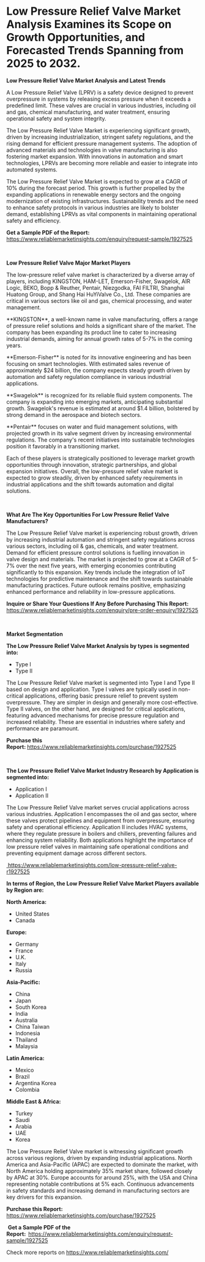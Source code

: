 <p><h1>Low Pressure Relief Valve Market Analysis Examines its Scope on Growth Opportunities, and Forecasted Trends Spanning from 2025 to 2032.</h1></p><p><strong>Low Pressure Relief Valve Market Analysis and Latest Trends</strong></p>
<p><p>A Low Pressure Relief Valve (LPRV) is a safety device designed to prevent overpressure in systems by releasing excess pressure when it exceeds a predefined limit. These valves are crucial in various industries, including oil and gas, chemical manufacturing, and water treatment, ensuring operational safety and system integrity.</p><p>The Low Pressure Relief Valve Market is experiencing significant growth, driven by increasing industrialization, stringent safety regulations, and the rising demand for efficient pressure management systems. The adoption of advanced materials and technologies in valve manufacturing is also fostering market expansion. With innovations in automation and smart technologies, LPRVs are becoming more reliable and easier to integrate into automated systems.</p><p>The Low Pressure Relief Valve Market is expected to grow at a CAGR of 10% during the forecast period. This growth is further propelled by the expanding applications in renewable energy sectors and the ongoing modernization of existing infrastructures. Sustainability trends and the need to enhance safety protocols in various industries are likely to bolster demand, establishing LPRVs as vital components in maintaining operational safety and efficiency.</p></p>
<p><strong>Get a Sample PDF of the Report:&nbsp;</strong> <a href="https://www.reliablemarketinsights.com/enquiry/request-sample/1927525?utm_campaign=2636&utm_medium=2&utm_source=Github&utm_content=ia&utm_term=28032025&utm_id=low-pressure-relief-valve">https://www.reliablemarketinsights.com/enquiry/request-sample/1927525</a></p>
<p>&nbsp;</p>
<p><strong>Low Pressure Relief Valve Major Market Players</strong></p>
<p><p>The low-pressure relief valve market is characterized by a diverse array of players, including KINGSTON, HAM-LET, Emerson-Fisher, Swagelok, AIR Logic, BEKO, Bopp & Reuther, Pentair, Niezgodka, FAI FILTRI, Shanghai Huatong Group, and Shang Hai HuYiValve Co., Ltd. These companies are critical in various sectors like oil and gas, chemical processing, and water management.</p><p>**KINGSTON**, a well-known name in valve manufacturing, offers a range of pressure relief solutions and holds a significant share of the market. The company has been expanding its product line to cater to increasing industrial demands, aiming for annual growth rates of 5-7% in the coming years.</p><p>**Emerson-Fisher** is noted for its innovative engineering and has been focusing on smart technologies. With estimated sales revenue of approximately $24 billion, the company expects steady growth driven by automation and safety regulation compliance in various industrial applications.</p><p>**Swagelok** is recognized for its reliable fluid system components. The company is expanding into emerging markets, anticipating substantial growth. Swagelok's revenue is estimated at around $1.4 billion, bolstered by strong demand in the aerospace and biotech sectors.</p><p>**Pentair** focuses on water and fluid management solutions, with projected growth in its valve segment driven by increasing environmental regulations. The company's recent initiatives into sustainable technologies position it favorably in a transitioning market.</p><p>Each of these players is strategically positioned to leverage market growth opportunities through innovation, strategic partnerships, and global expansion initiatives. Overall, the low-pressure relief valve market is expected to grow steadily, driven by enhanced safety requirements in industrial applications and the shift towards automation and digital solutions.</p></p>
<p>&nbsp;</p>
<p><strong>What Are The Key Opportunities For Low Pressure Relief Valve Manufacturers?</strong></p>
<p><p>The Low Pressure Relief Valve market is experiencing robust growth, driven by increasing industrial automation and stringent safety regulations across various sectors, including oil & gas, chemicals, and water treatment. Demand for efficient pressure control solutions is fuelling innovation in valve design and materials. The market is projected to grow at a CAGR of 5-7% over the next five years, with emerging economies contributing significantly to this expansion. Key trends include the integration of IoT technologies for predictive maintenance and the shift towards sustainable manufacturing practices. Future outlook remains positive, emphasizing enhanced performance and reliability in low-pressure applications.</p></p>
<p><strong>Inquire or Share Your Questions If Any Before Purchasing This Report:</strong> <a href="https://www.reliablemarketinsights.com/enquiry/pre-order-enquiry/1927525?utm_campaign=2636&utm_medium=2&utm_source=Github&utm_content=ia&utm_term=28032025&utm_id=low-pressure-relief-valve">https://www.reliablemarketinsights.com/enquiry/pre-order-enquiry/1927525</a></p>
<p>&nbsp;</p>
<p><strong>Market Segmentation</strong></p>
<p><strong>The Low Pressure Relief Valve Market Analysis by types is segmented into:</strong></p>
<p><ul><li>Type I</li><li>Type II</li></ul></p>
<p><p>The Low Pressure Relief Valve market is segmented into Type I and Type II based on design and application. Type I valves are typically used in non-critical applications, offering basic pressure relief to prevent system overpressure. They are simpler in design and generally more cost-effective. Type II valves, on the other hand, are designed for critical applications, featuring advanced mechanisms for precise pressure regulation and increased reliability. These are essential in industries where safety and performance are paramount.</p></p>
<p><strong>Purchase this Report:&nbsp;</strong><a href="https://www.reliablemarketinsights.com/purchase/1927525?utm_campaign=2636&utm_medium=2&utm_source=Github&utm_content=ia&utm_term=28032025&utm_id=low-pressure-relief-valve">https://www.reliablemarketinsights.com/purchase/1927525</a></p>
<p>&nbsp;</p>
<p><strong>The Low Pressure Relief Valve Market Industry Research by Application is segmented into:</strong></p>
<p><ul><li>Application I</li><li>Application II</li></ul></p>
<p><p>The Low Pressure Relief Valve market serves crucial applications across various industries. Application I encompasses the oil and gas sector, where these valves protect pipelines and equipment from overpressure, ensuring safety and operational efficiency. Application II includes HVAC systems, where they regulate pressure in boilers and chillers, preventing failures and enhancing system reliability. Both applications highlight the importance of low pressure relief valves in maintaining safe operational conditions and preventing equipment damage across different sectors.</p></p>
<p><a href="https://www.reliablemarketinsights.com/low-pressure-relief-valve-r1927525?utm_campaign=2636&utm_medium=2&utm_source=Github&utm_content=ia&utm_term=28032025&utm_id=low-pressure-relief-valve">&nbsp;https://www.reliablemarketinsights.com/low-pressure-relief-valve-r1927525</a></p>
<p><strong>In terms of Region, the Low Pressure Relief Valve Market Players available by Region are:</strong></p>
<p>
    <p> <strong> North America: </strong>
        <ul>
            <li>United States</li>
            <li>Canada</li>
        </ul>
        </p> 
    <p> <strong> Europe: </strong>
        <ul>
            <li>Germany</li>
            <li>France</li>
            <li>U.K.</li>
            <li>Italy</li>
            <li>Russia</li>
        </ul>
        </p> 
    <p> <strong> Asia-Pacific: </strong>
        <ul>
            <li>China</li>
            <li>Japan</li>
            <li>South Korea</li>
            <li>India</li>
            <li>Australia</li>
            <li>China Taiwan</li>
            <li>Indonesia</li>
            <li>Thailand</li>
            <li>Malaysia</li>
        </ul>
        </p> 
    <p> <strong> Latin America: </strong>
        <ul>
            <li>Mexico</li>
            <li>Brazil</li>
            <li>Argentina Korea</li>
            <li>Colombia</li>
        </ul>
        </p> 
    <p> <strong> Middle East & Africa: </strong>
        <ul>
            <li>Turkey</li>
            <li>Saudi</li>
            <li>Arabia</li>
            <li>UAE</li>
            <li>Korea</li>
        </ul>
    </p>
    </p>
<p><p>The Low Pressure Relief Valve market is witnessing significant growth across various regions, driven by expanding industrial applications. North America and Asia-Pacific (APAC) are expected to dominate the market, with North America holding approximately 35% market share, followed closely by APAC at 30%. Europe accounts for around 25%, with the USA and China representing notable contributions at 5% each. Continuous advancements in safety standards and increasing demand in manufacturing sectors are key drivers for this expansion.</p></p>
<p><strong>Purchase this Report: </strong><a href="https://www.reliablemarketinsights.com/purchase/1927525?utm_campaign=2636&utm_medium=2&utm_source=Github&utm_content=ia&utm_term=28032025&utm_id=low-pressure-relief-valve">https://www.reliablemarketinsights.com/purchase/1927525</a></p>
<p>&nbsp;<strong>Get a Sample PDF of the Report:&nbsp;&nbsp;</strong><a href="https://www.reliablemarketinsights.com/enquiry/request-sample/1927525?utm_campaign=2636&utm_medium=2&utm_source=Github&utm_content=ia&utm_term=28032025&utm_id=low-pressure-relief-valve">https://www.reliablemarketinsights.com/enquiry/request-sample/1927525</a></p>
<p><strong></strong></p>
<p>Check more reports on <a href="https://www.reliablemarketinsights.com/?utm_campaign=2636&utm_medium=2&utm_source=Github&utm_content=ia&utm_term=28032025&utm_id=low-pressure-relief-valve">https://www.reliablemarketinsights.com/</a></p>